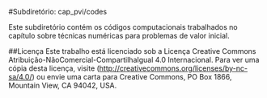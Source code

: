#Subdiretório: cap_pvi/codes

Este subdiretório contém os códigos computacionais trabalhados no capítulo sobre técnicas numéricas para problemas de valor inicial.

##Licença
Este trabalho está licenciado sob a Licença Creative Commons Atribuição-NãoComercial-CompartilhaIgual 4.0 Internacional. Para ver uma cópia desta licença, visite (http://creativecommons.org/licenses/by-nc-sa/4.0/) ou envie uma carta para Creative Commons, PO Box 1866, Mountain View, CA 94042, USA.